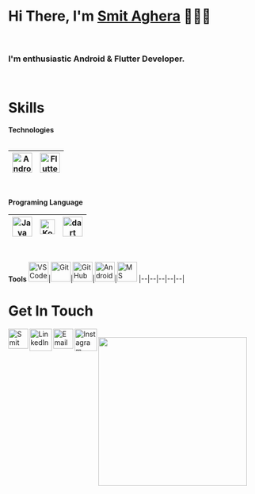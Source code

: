 
<h1>Hi There, I'm <a href="https://www.Smit Aghera.dev" target="_blank">Smit Aghera</a> 🙋🏻‍♂️</h1> 
<br/>

<h3><b>I'm enthusiastic Android & Flutter Developer.</b></h3>


<br/>

<h1>Skills</h1>

 **Technologies**
 <br/>
<br/>

<img alt="Android Studio" width="40px" src="https://upload.wikimedia.org/wikipedia/commons/c/c1/Android_Studio_icon_%282023%29.svg"/>|<img alt="Flutter" width="40px" src="https://img.icons8.com/color/48/flutter.png"/> 
|--|--|

<br/>

 **Programing Language**

<img alt="Java" width="40px" src="https://img.icons8.com/color/48/java-coffee-cup-logo--v1.png"/>|<img alt="Kotlin" width="30px" src="https://img.icons8.com/external-tal-revivo-color-tal-revivo/24/external-kotlin-a-cross-platform-statically-typed-general-purpose-programming-language-with-type-inference-logo-color-tal-revivo.png"/>|<img alt="dart" width="40px" src="https://www.vectorlogo.zone/logos/dartlang/dartlang-icon.svg">|
 |--|--|--|
<br/>

 **Tools**
 <img alt="VS Code" width="40px" src="https://img.icons8.com/fluent/48/000000/visual-studio-code-2019.png"/>|<img alt="Git" width="40px" src="https://img.icons8.com/color/48/000000/git.png"/>|<img alt="Git Hub" width="40px" src="https://img.icons8.com/fluent/240/000000/github.png"/>|<img alt="Android Studio" width="40px" src="https://img.icons8.com/color/48/android-studio--v3.png"/>|<img alt="MS Office" width="40px" src="https://img.icons8.com/fluent/48/000000/microsoft-office-2019.png"/>
 |--|--|--|--|--|
 <br/>
 <h1>Get In Touch</h1>

[<img align="left" alt="Smit Aghera" width="40px" src="https://img.icons8.com/cotton/64/000000/earth-planet--v2.png"/>](https://www.smitaghera7778.com)
[<img align="left" alt="LinkedIn - Dhaval Bheda" width="45px" src="https://img.icons8.com/fluent/96/000000/linkedin.png"/>](https://www.linkedin.com/in/smitaghera) 
[<img align="left" alt="Email - Dhaval Bheda" width="40px" src="https://img.icons8.com/cute-clipart/64/000000/upload-mail.png" />](mailto:smit4180@gmail.com) 
[<img align="left" alt="Instagram - Dhaval Bheda" width="45px" src="https://img.icons8.com/cute-clipart/64/000000/instagram-new.png"/>](https://www.instagram.com/smit_7778)
<br/>
<img src="https://media.giphy.com/media/sUHnQhe6GJloCs53Rv/giphy.gif" width="300">
